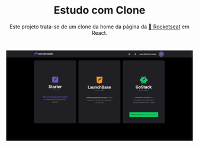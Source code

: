 <h1 align="center">Estudo com Clone</h1>

<p align="center">
    Este projeto trata-se de um clone da home da página da <a href="https://app.rocketseat.com.br/dashboard">🔗 Rocketseat</a> em React.
</p>

<h1 align="center">
  <img alt="Clone Rocketseat" src="./src/assets/home.png" />
</h1>



